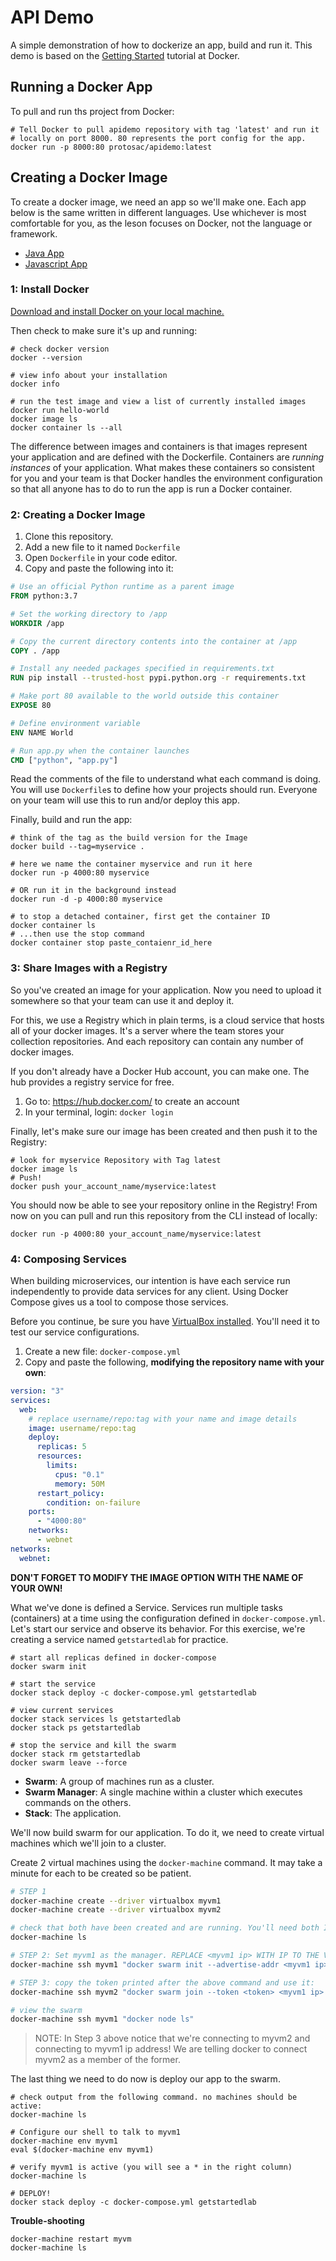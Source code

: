 # API Demo

A simple demonstration of how to dockerize an app, build and run it. This demo is based on the [Getting Started](https://docs.docker.com/get-started) tutorial at Docker.

## Running a Docker App

To pull and run ths project from Docker:

```
# Tell Docker to pull apidemo repository with tag 'latest' and run it 
# locally on port 8000. 80 represents the port config for the app.
docker run -p 8000:80 protosac/apidemo:latest
```

## Creating a Docker Image

To create a docker image, we need an app so we'll make one. Each app below is the same written in different languages. Use whichever is most comfortable for you, as the leson focuses on Docker, not the language or framework.

- [Java App]()
- [Javascript App]()

### 1: Install Docker

[Download and install Docker on your local machine.](https://docs.docker.com/engine/installation/)

Then check to  make sure it's up and running:

```
# check docker version
docker --version

# view info about your installation
docker info

# run the test image and view a list of currently installed images
docker run hello-world
docker image ls
docker container ls --all
```

The difference between images and containers is that images represent your application and are defined with the Dockerfile. Containers are *running instances* of your application. What makes these containers so consistent for you and your team is that Docker handles the environment configuration so that all anyone has to do to run the app is run a Docker container.

### 2: Creating a Docker Image

1. Clone this repository.
2. Add a new file to it named `Dockerfile`
3. Open `Dockerfile` in your code editor.
4. Copy and paste the following into it:

```Dockerfile
# Use an official Python runtime as a parent image
FROM python:3.7

# Set the working directory to /app
WORKDIR /app

# Copy the current directory contents into the container at /app
COPY . /app

# Install any needed packages specified in requirements.txt
RUN pip install --trusted-host pypi.python.org -r requirements.txt

# Make port 80 available to the world outside this container
EXPOSE 80

# Define environment variable
ENV NAME World

# Run app.py when the container launches
CMD ["python", "app.py"]
```

Read the comments of the file to understand what each command is doing. You will use `Dockerfile`s to define how your projects should run. Everyone on your team will use this to run and/or deploy this app.

Finally, build and run the app: 

```
# think of the tag as the build version for the Image
docker build --tag=myservice .

# here we name the container myservice and run it here
docker run -p 4000:80 myservice

# OR run it in the background instead
docker run -d -p 4000:80 myservice

# to stop a detached container, first get the container ID
docker container ls
# ...then use the stop command
docker container stop paste_contaienr_id_here

```

### 3: Share Images with a Registry

So you've created an image for your application. Now you need to upload it somewhere so that your team can use it and deploy it.

For this, we use a Registry which in plain terms, is a cloud service that hosts all of your docker images. It's a server where the team stores your collection repositories. And each repository can contain any number of docker images. 

If you don't already have a Docker Hub account, you can make one. The hub provides a registry service for free.

1. Go to: https://hub.docker.com/ to create an account
2. In your terminal, login: `docker login`

Finally, let's make sure our image has been created and then push it to the Registry:
```
# look for myservice Repository with Tag latest
docker image ls
# Push!
docker push your_account_name/myservice:latest
```

You should now be able to see your repository online in the Registry! From now on you can pull and run this repository from the CLI instead of locally:

`docker run -p 4000:80 your_account_name/myservice:latest`

### 4: Composing Services

When building microservices, our intention is have each service run independently to provide data services for any client. Using Docker Compose gives us a tool to compose those services.

Before you continue, be sure you have [VirtualBox installed](https://www.virtualbox.org/wiki/Downloads). You'll need it to test our service configurations.

1. Create a new file: `docker-compose.yml`
2. Copy and paste the following, __modifying the repository name with your own__:

```yml
version: "3"
services:
  web:
    # replace username/repo:tag with your name and image details
    image: username/repo:tag
    deploy:
      replicas: 5
      resources:
        limits:
          cpus: "0.1"
          memory: 50M
      restart_policy:
        condition: on-failure
    ports:
      - "4000:80"
    networks:
      - webnet
networks:
  webnet:
```

**DON'T FORGET TO MODIFY THE IMAGE OPTION WITH THE NAME OF YOUR OWN!**

What we've done is defined a Service. Services run multiple tasks (containers) at a time using the configuration defined in `docker-compose.yml`. Let's start our service and observe its behavior. For this exercise, we're creating a service named `getstartedlab` for practice.

```
# start all replicas defined in docker-compose
docker swarm init

# start the service
docker stack deploy -c docker-compose.yml getstartedlab

# view current services
docker stack services ls getstartedlab
docker stack ps getstartedlab

# stop the service and kill the swarm
docker stack rm getstartedlab
docker swarm leave --force
```

- **Swarm**: A group of machines run as a cluster.
- **Swarm Manager**: A single machine within a cluster which executes commands on the others.
- **Stack**: The application.

We'll now build swarm for our application. To do it, we need to create virtual machines which we'll join to a cluster.

Create 2 virtual machines using the `docker-machine` command. It may take a minute for each to be created so be patient.

```bash
# STEP 1
docker-machine create --driver virtualbox myvm1
docker-machine create --driver virtualbox myvm2

# check that both have been created and are running. You'll need both IP addresses for the next step so take note!
docker-machine ls

# STEP 2: Set myvm1 as the manager. REPLACE <myvm1 ip> WITH IP TO THE VM
docker-machine ssh myvm1 "docker swarm init --advertise-addr <myvm1 ip>"

# STEP 3: copy the token printed after the above command and use it:
docker-machine ssh myvm2 "docker swarm join --token <token> <myvm1 ip>:2377"

# view the swarm
docker-machine ssh myvm1 "docker node ls"
```

> NOTE: In Step 3 above notice that we're connecting to myvm2 and connecting to myvm1 ip address! We are telling docker to connect myvm2 as a member of the former.

The last thing we need to do now is deploy our app to the swarm.

```
# check output from the following command. no machines should be active:
docker-machine ls

# Configure our shell to talk to myvm1
docker-machine env myvm1
eval $(docker-machine env myvm1) 

# verify myvm1 is active (you will see a * in the right column)
docker-machine ls

# DEPLOY!
docker stack deploy -c docker-compose.yml getstartedlab
```

**Trouble-shooting**
```
docker-machine restart myvm
docker-machine ls
```